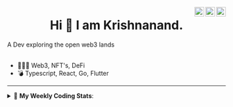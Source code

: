 <a href="https://twitter.com/incrypto32" target="_blank" rel="nofollow"><img align="right" alt="Pratik's Twitter" width="22px" src="https://cdn.jsdelivr.net/npm/simple-icons@v3/icons/twitter.svg" /></a><a href="https://www.linkedin.com/in/incrypto32" target="_blank" rel="nofollow"><img align="right" alt="Pratik's Linkdein" width="22px" src="https://cdn.jsdelivr.net/npm/simple-icons@v3/icons/linkedin.svg" /></a><a href="https://www.instagram.com/incrypto32" target="_blank" rel="nofollow"><img align="right" alt="Insta" width="22px" src="https://cdn.jsdelivr.net/npm/simple-icons@v3/icons/instagram.svg" /></a>

<center><h1> Hi 👋 I am Krishnanand. </h1></center>
A Dev exploring the open web3 lands

 <br /> 
 <br /> 

 
- 👨🏽‍💻  Web3, NFT's, DeFi
- 💣  Typescript, React, Go, Flutter
<!-- - 🌐 Visit my [porfolio website](https://incrypt32.github.io/) for complete background and contact. -->


---


<details> 
 <summary>🤖 <b>My Weekly Coding Stats</b>: </summary>
<br>

<!--START_SECTION:waka-->

```text
Rust              3 hrs 47 mins   █████████████████▒░░░░░░░   69.33 %
TypeScript        38 mins         ███░░░░░░░░░░░░░░░░░░░░░░   11.64 %
YAML              25 mins         ██░░░░░░░░░░░░░░░░░░░░░░░   07.66 %
TOML              14 mins         █░░░░░░░░░░░░░░░░░░░░░░░░   04.40 %
Protocol Buffer   11 mins         █░░░░░░░░░░░░░░░░░░░░░░░░   03.37 %
JavaScript        5 mins          ▒░░░░░░░░░░░░░░░░░░░░░░░░   01.78 %
```

<!--END_SECTION:waka-->

</details>


